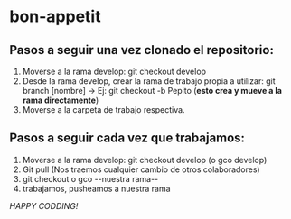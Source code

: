 # bon-appetit

## Pasos a seguir una vez clonado el repositorio:

1. Moverse a la rama develop: git checkout develop
2. Desde la rama develop, crear la rama de trabajo propia a utilizar: git branch [nombre] -> Ej: git checkout -b Pepito (__esto crea y mueve a la rama directamente__)
3. Moverse a la carpeta de trabajo respectiva.

## Pasos a seguir cada vez que trabajamos:
1. Moverse a la rama develop: git checkout develop (o gco develop)
2. Git pull (Nos traemos cualquier cambio de otros colaboradores)
3. git checkout o gco --nuestra rama--
4. trabajamos, pusheamos a nuestra rama

*HAPPY CODDING!*
